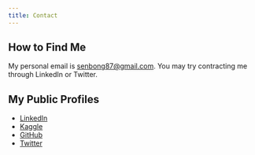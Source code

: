 ```yaml
---
title: Contact
---
```


## How to Find Me

My personal email is [senbong87@gmail.com](mailto:senbong87@gmail.com). You may try contracting me through LinkedIn or Twitter.


## My Public Profiles

* [LinkedIn](https://www.linkedin.com/in/senbong?trk=nav_responsive_tab_profile)
* [Kaggle](https://www.kaggle.com/senbong)
* [GitHub](https://github.com/senbong87)
* [Twitter](https://twitter.com/SenbongGee)
